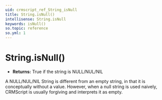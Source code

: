 ```yaml
---
uid: crmscript_ref_String_isNull
title: String.isNull()
intellisense: String.isNull
keywords: isNull()
so.topic: reference
so.yml: 1
---
```


# String.isNull()

* **Returns:** True if the string is NULL/NUL/NIL

A NULL/NUL/NIL String is different from an empty string, in that it is conceptually without a value. However, when a null string is used naively, CRMScript is usually forgiving and interprets it as empty.
